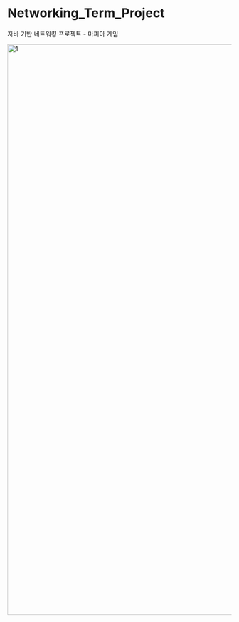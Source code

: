 # Networking_Term_Project
자바 기반 네트워킹 프로젝트 - 마피아 게임 

<img width="1280" alt="1" src="https://user-images.githubusercontent.com/78725674/131092175-3416dba1-1315-4134-a8bb-9e16037efaff.png">


